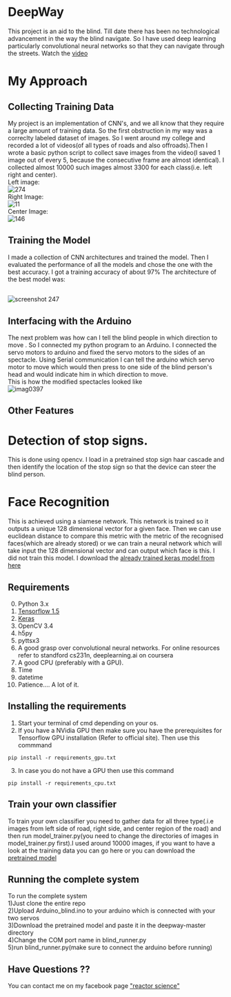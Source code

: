 # DeepWay
This project is an aid to the blind. Till date there has been no technological advancement in the way the blind navigate. So I have used deep learning particularly convolutional neural networks so that they can navigate through the streets. Watch the <a href="https://www.youtube.com/channel/UCVu2Ie45Bh89lpdg7ezdMyg?view_as=subscriber"> video </a>
# My Approach 
## Collecting Training Data
My project is an implementation of CNN's, and we all know that they require a large amount of training data. So the first obstruction in my way was a correclty labeled dataset of images. So I went around my college and recorded a lot of videos(of all types of roads and also offroads).Then I wrote a basic python script to collect save images from the video(I saved 1 image out of every 5, because the consecutive frame are almost identical). I collected almost 10000 such images almost 3300 for each class(i.e. left right and center). 
<br>Left image:</br>
![274](https://user-images.githubusercontent.com/24778913/41227028-10cf6888-6d91-11e8-805a-bef4814ed1c1.jpg)
<br>Right Image:</br>
![11](https://user-images.githubusercontent.com/24778913/41227057-2e4b95bc-6d91-11e8-83ff-4744bcf49382.jpg)
<br>Center Image:</br>
![146](https://user-images.githubusercontent.com/24778913/41227081-42005b88-6d91-11e8-8de5-6ee415d8f617.jpg)




## Training the Model
I made a collection of CNN architectures and trained the model. Then I evaluated the performance of all the models and chose the one with the best accuracy. I got a training accuracy of about 97%
The architecture of the best model was:


##
   ![screenshot 247](https://user-images.githubusercontent.com/24778913/41226545-6982ca30-6d8f-11e8-88d2-b771b3647e54.png)
   ##
   
## Interfacing with the Arduino
The next problem was how can I tell the blind people in which direction to move .
So I connected my python program to an Arduino. I connected the servo motors to arduino and fixed the servo motors to the sides of an spectacle.  Using Serial communication I can tell the arduino which servo motor to move which would then press to one side of the blind person's head and would indicate him in which direction to move.<br> This is how the modified spectacles looked like</br>
![imag0397](https://user-images.githubusercontent.com/24778913/41227853-ec3f52fa-6d93-11e8-9760-6dcbd931fd4f.jpg)

## Other Features

# Detection of stop signs. 
This is done using opencv. I load in a pretrained stop sign haar cascade and then identify the location of the stop sign so that the device can steer the blind person.

# Face Recognition
This is achieved using a siamese network. This network is trained so it outputs a unique 128 dimensional vector for a given face. Then we can use euclidean distance to compare this metric with the metric of the recognised faces(which are already stored) or we can train a neural network which will take input the 128 dimensional vector and can output which face is this. I did not train this model. I download the <a href="https://github.com/nyoki-mtl/keras-facenet"> already trained keras model from here</a>

## Requirements
0. Python 3.x
1. <a href="https://tensorflow.org">Tensorflow 1.5</a>
2. <a href="https://keras.io">Keras</a>
3. OpenCV 3.4
4. h5py
5. pyttsx3
6. A good grasp over convolutional neural networks. For online resources refer to standford cs231n, deeplearning.ai on coursera
7. A good CPU (preferably with a GPU).
8. Time
9. datetime
10. Patience.... A lot of it.

## Installing the requirements
1. Start your terminal of cmd depending on your os.
  2. If you have a NVidia GPU then make sure you have the prerequisites for Tensorflow GPU installation (Refer to official site). Then use this commmand

    pip install -r requirements_gpu.txt

  3. In case you do not have a GPU then use this command

    pip install -r requirements_cpu.txt

## Train your own classifier
To train your own classifier you need to gather data for all three type(.i.e images from left side of road, right side, and center region of the road) and then run model_trainer.py(you need to change the directories of images in model_trainer.py first).I used around 10000 images, if you want to have a look at the training data you can go here or you can download the <a href="https://drive.google.com/drive/folders/1AN712GckTDCcFdISsulOSMb2zJwINwmh?usp=sharing">pretrained model</a>

## Running the complete system
To run the complete system 
<br>1)Just clone the entire repo
<br>2)Upload Arduino_blind.ino to your arduino which is connected with your two servos
<br>3)Download the pretrained model and paste it in the deepway-master directory
<br>4)Change the COM port name in blind_runner.py
<br>5)run blind_runner.py(make sure to connect the arduino before running)

## Have Questions ??
You can contact me on my facebook page <a href="https://www.facebook.com/reactorscience/">"reactor science"</a>




